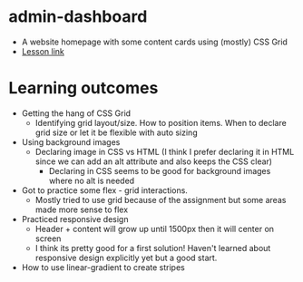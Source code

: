 # admin-dashboard
- A website homepage with some content cards using (mostly) CSS Grid
- [Lesson link](https://www.theodinproject.com/lessons/node-path-intermediate-html-and-css-admin-dashboard)

# Learning outcomes
- Getting the hang of CSS Grid
  - Identifying grid layout/size. How to position items. When to declare grid size or let it be flexible with auto sizing
- Using background images
  - Declaring image in CSS vs HTML (I think I prefer declaring it in HTML since we can add an alt attribute and also keeps the CSS clear)
    - Declaring in CSS seems to be good for background images where no alt is needed
- Got to practice some flex - grid interactions.
  - Mostly tried to use grid because of the assignment but some areas made more sense to flex
- Practiced responsive design
  - Header + content will grow up until 1500px then it will center on screen
  - I think its pretty good for a first solution! Haven't learned about responsive design explicitly yet but a good start.
- How to use linear-gradient to create stripes